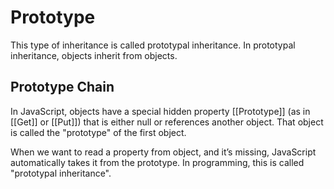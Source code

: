 # Prototype

This type of inheritance is called prototypal inheritance. In prototypal inheritance, objects inherit from objects. 

## Prototype Chain

In JavaScript, objects have a special hidden property [[Prototype]] (as in [[Get]] or [[Put]]) that is either null or references another object. That object is called the "prototype" of the first object.

When we want to read a property from object, and it’s missing, JavaScript automatically takes it from the prototype. In programming, this is called "prototypal inheritance".

